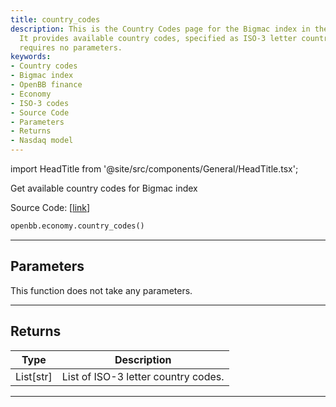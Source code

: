 ```yaml
---
title: country_codes
description: This is the Country Codes page for the Bigmac index in the OpenBBTerminal.
  It provides available country codes, specified as ISO-3 letter country codes, and
  requires no parameters.
keywords:
- Country codes
- Bigmac index
- OpenBB finance
- Economy
- ISO-3 codes
- Source Code
- Parameters
- Returns
- Nasdaq model
---
```


import HeadTitle from '@site/src/components/General/HeadTitle.tsx';

<HeadTitle title="economy.country_codes - Reference | OpenBB SDK Docs" />

Get available country codes for Bigmac index

Source Code: [[link](https://github.com/OpenBB-finance/OpenBBTerminal/tree/main/openbb_terminal/economy/nasdaq_model.py#L125)]

```python
openbb.economy.country_codes()
```

---

## Parameters

This function does not take any parameters.

---

## Returns

| Type | Description |
| ---- | ----------- |
| List[str] | List of ISO-3 letter country codes. |
---

